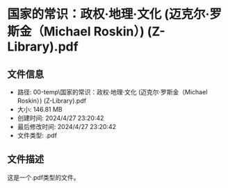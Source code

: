 ﻿# 国家的常识：政权·地理·文化 (迈克尔·罗斯金（Michael Roskin）) (Z-Library).pdf

## 文件信息
- 路径: 00-temp\国家的常识：政权·地理·文化 (迈克尔·罗斯金（Michael Roskin）) (Z-Library).pdf
- 大小: 146.81 MB
- 创建时间: 2024/4/27 23:20:42
- 最后修改时间: 2024/4/27 23:20:42
- 文件类型: .pdf

## 文件描述
这是一个.pdf类型的文件。

